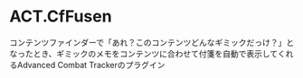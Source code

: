 # ACT.CfFusen
コンテンツファインダーで「あれ？このコンテンツどんなギミックだっけ？」となったとき、ギミックのメモをコンテンツに合わせて付箋を自動で表示してくれるAdvanced Combat Trackerのプラグイン
